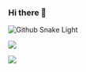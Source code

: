### Hi there 👋
![Github Snake Light](https://learner0904.github.io/learner0904/main/assets/github-contribution-grid-snake.svg#gh-light-mode-only)


![](https://github-readme-stats.vercel.app/api?username=learner0904&show_icons=true&theme=material-palenight)

![](https://github-readme-stats.vercel.app/api/top-langs/?username=learner0904&layout=compact&theme=material-palenight)

<!--
**Officeyutong/Officeyutong** is a ✨ _special_ ✨ repository because its `README.md` (this file) appears on your GitHub profile.

Here are some ideas to get you started:

- 🔭 I’m currently working on ...
- 🌱 I’m currently learning ...
- 👯 I’m looking to collaborate on ...
- 🤔 I’m looking for help with ...
- 💬 Ask me about ...
- 📫 How to reach me: ...
- 😄 Pronouns: ...
- ⚡ Fun fact: ...
-->
